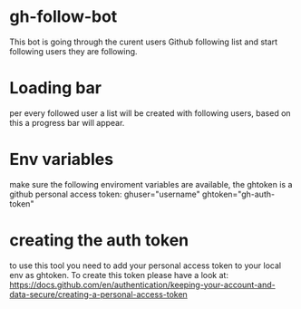 # gh-follow-bot

This bot is going through the curent users Github following list and start following users they are following.

# Loading bar
per every followed user a list will be created with following users, based on this a progress bar will appear.

# Env variables
make sure the following enviroment variables are available, the ghtoken is a github personal access token:
ghuser="username"
ghtoken="gh-auth-token"

# creating the auth token 
to use this tool you need to add your personal access token to your local env as ghtoken. To create this token please have a look at: https://docs.github.com/en/authentication/keeping-your-account-and-data-secure/creating-a-personal-access-token